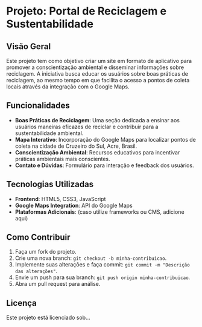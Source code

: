 # Projeto: Portal de Reciclagem e Sustentabilidade

## Visão Geral
Este projeto tem como objetivo criar um site em formato de aplicativo para promover a conscientização ambiental e disseminar informações sobre reciclagem. A iniciativa busca educar os usuários sobre boas práticas de reciclagem, ao mesmo tempo em que facilita o acesso a pontos de coleta locais através da integração com o Google Maps.

## Funcionalidades
- **Boas Práticas de Reciclagem**: Uma seção dedicada a ensinar aos usuários maneiras eficazes de reciclar e contribuir para a sustentabilidade ambiental.
- **Mapa Interativo**: Incorporação do Google Maps para localizar pontos de coleta na cidade de Cruzeiro do Sul, Acre, Brasil.
- **Conscientização Ambiental**: Recursos educativos para incentivar práticas ambientais mais conscientes.
- **Contato e Dúvidas**: Formulário para interação e feedback dos usuários.

## Tecnologias Utilizadas
- **Frontend**: HTML5, CSS3, JavaScript
- **Google Maps Integration**: API do Google Maps
- **Plataformas Adicionais**: (caso utilize frameworks ou CMS, adicione aqui)

## Como Contribuir
1. Faça um fork do projeto.
2. Crie uma nova branch: `git checkout -b minha-contribuicao`.
3. Implemente suas alterações e faça commit: `git commit -m "Descrição das alterações"`.
4. Envie um push para sua branch: `git push origin minha-contribuicao`.
5. Abra um pull request para análise.

## Licença
Este projeto está licenciado sob...

